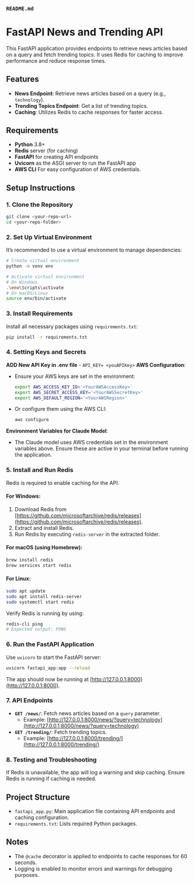 ### `README.md`

# FastAPI News and Trending API

This FastAPI application provides endpoints to retrieve news articles based on a query and fetch trending topics. It uses Redis for caching to improve performance and reduce response times.

## Features
- **News Endpoint**: Retrieve news articles based on a query (e.g., `technology`).
- **Trending Topics Endpoint**: Get a list of trending topics.
- **Caching**: Utilizes Redis to cache responses for faster access.

## Requirements
- **Python** 3.8+
- **Redis** server (for caching)
- **FastAPI** for creating API endpoints
- **Uvicorn** as the ASGI server to run the FastAPI app
- **AWS CLI** For easy configuration of AWS credentials.

## Setup Instructions

### 1. Clone the Repository
```bash
git clone <your-repo-url>
cd <your-repo-folder>
```

### 2. Set Up Virtual Environment
It’s recommended to use a virtual environment to manage dependencies:
```bash
# Create virtual environment
python -m venv env

# Activate virtual environment
# On Windows
.\env\Scripts\activate
# On macOS/Linux
source env/bin/activate
```

### 3. Install Requirements
Install all necessary packages using `requirements.txt`:
```bash
pip install -r requirements.txt
```
### 4. Setting Keys and Secrets
  **ADD New API Key in .env file**
    - ```API_KEY= <youAPIKey>```
  **AWS Configuration**:
   - Ensure your AWS keys are set in the environment:
     ```bash
     export AWS_ACCESS_KEY_ID='<YourAWSAccessKey>'
     export AWS_SECRET_ACCESS_KEY='<YourAWSSecretKey>'
     export AWS_DEFAULT_REGION='<YourAWSRegion>'
     ```
   - Or configure them using the AWS CLI:
     ```bash
     aws configure
     ```

   **Environment Variables for Claude Model**:
   - The Claude model uses AWS credentials set in the environment variables above. Ensure these are active in your terminal before running the application.



### 5. Install and Run Redis
Redis is required to enable caching for the API. 

#### For Windows:
1. Download Redis from [https://github.com/microsoftarchive/redis/releases](https://github.com/microsoftarchive/redis/releases).
2. Extract and install Redis.
3. Run Redis by executing `redis-server` in the extracted folder.

#### For macOS (using Homebrew):
```bash
brew install redis
brew services start redis
```

#### For Linux:
```bash
sudo apt update
sudo apt install redis-server
sudo systemctl start redis
```

Verify Redis is running by using:
```bash
redis-cli ping
# Expected output: PONG
```

### 6. Run the FastAPI Application
Use `uvicorn` to start the FastAPI server:
```bash
uvicorn fastapi_app:app --reload
```
The app should now be running at [http://127.0.0.1:8000](http://127.0.0.1:8000).

### 7. API Endpoints

- **`GET /news/`**: Fetch news articles based on a `query` parameter.
  - Example: [http://127.0.0.1:8000/news/?query=technology](http://127.0.0.1:8000/news/?query=technology)
- **`GET /trending/`**: Fetch trending topics.
  - Example: [http://127.0.0.1:8000/trending/](http://127.0.0.1:8000/trending/)

### 8. Testing and Troubleshooting
If Redis is unavailable, the app will log a warning and skip caching. Ensure Redis is running if caching is needed.

## Project Structure
- `fastapi_app.py`: Main application file containing API endpoints and caching configuration.
- `requirements.txt`: Lists required Python packages.

## Notes
- The `@cache` decorator is applied to endpoints to cache responses for 60 seconds.
- Logging is enabled to monitor errors and warnings for debugging purposes.
